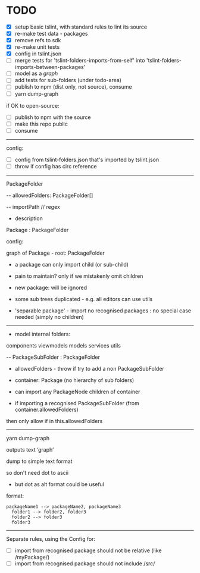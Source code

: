 # TODO

- [x] setup basic tslint, with standard rules to lint its source
- [x] re-make test data - packages
- [x] remove refs to sdk
- [x] re-make unit tests
- [x] config in tslint.json
- [ ] merge tests for 'tslint-folders-imports-from-self' into 'tslint-folders-imports-between-packages'
- [ ] model as a _graph_
- [ ] add tests for sub-folders (under todo-area)
- [ ] publish to npm (dist only, not source), consume
- [ ] yarn dump-graph

if OK to open-source:

- [ ] publish to npm with the source
- [ ] make this repo public
- [ ] consume

---

config:

- [ ] config from tslint-folders.json that's imported by tslint.json
- [ ] throw if config has circ reference

---

PackageFolder

-- allowedFolders: PackageFolder[]

-- importPath // regex

- description

Package : PackageFolder

config:

graph of Package - root: PackageFolder

- a package can only import child (or sub-child)

- pain to maintain? only if we mistakenly omit children

- new package: will be ignored

- some sub trees duplicated - e.g. all editors can use utils

- 'separable package' - import no recognised packages : no special case needed (simply no children)

---

- model internal folders:

components
viewmodels
models
services
utils

-- PackageSubFolder : PackageFolder

- allowedFolders - throw if try to add a non PackageSubFolder

- container: Package (no hierarchy of sub folders)

- can import any PackageNode children of container

- if importing a recognised PackageSubFolder (from container.allowedFolders)

then only allow if in this.allowedFolders

---

yarn dump-graph

outputs text ‘graph’

dump to simple text format

so don't need dot to ascii

- but dot as alt format could be useful

format:

```
packageName1 --> packageName2, packageName3
  folder1 --> folder2, folder3
  folder2 --> folder3
  folder3
```

---

Separate rules, using the Config for:

- [ ] import from recognised package should not be relative (like /myPackage/)
- [ ] import from recognised package should not include /src/
